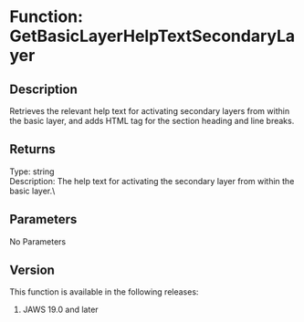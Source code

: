 # Function: GetBasicLayerHelpTextSecondaryLayer

## Description

Retrieves the relevant help text for activating secondary layers from
within the basic layer, and adds HTML tag for the section heading and
line breaks.

## Returns

Type: string\
Description: The help text for activating the secondary layer from
within the basic layer.\

## Parameters

No Parameters

## Version

This function is available in the following releases:

1.  JAWS 19.0 and later
